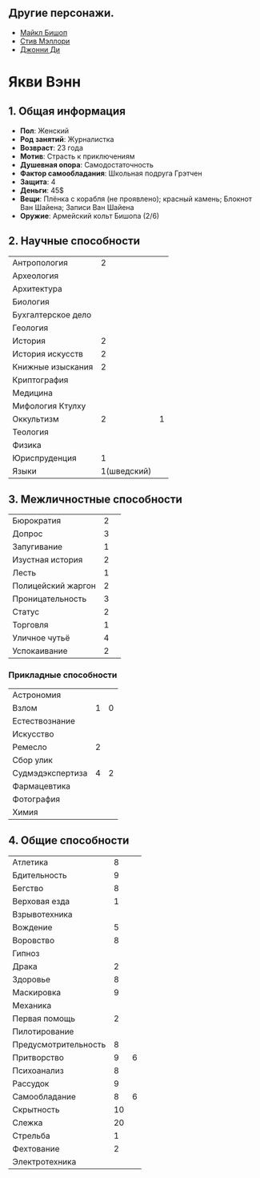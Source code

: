 ## Другие персонажи.

- [Майкл Бишоп](./bishop)
- [Стив Мэллори](./steve)
- [Джонни Ди](./jd)

# Якви Вэнн

## 1. Общая информация

- **Пол**: Женский
- **Род занятий**: Журналистка
- **Возвраст**: 23 года
- **Мотив**: Страсть к приключениям
- **Душевная опора**: Самодостаточность
- **Фактор самообладания**: Школьная подруга Грэтчен
- **Защита**: 4
- **Деньги**: 45\$
- **Вещи**: Плёнка с корабля (не проявлено); красный камень; Блокнот Ван Шайена; Записи Ван Шайена
- **Оружие**: Армейский кольт Бишопа (2/6)

## 2. Научные способности

|                    |             |     |
| ------------------ | ----------- | --- |
| Антропология       | 2           |     |
| Археология         |             |     |
| Архитектура        |             |     |
| Биология           |             |     |
| Бухгалтерское дело |             |     |
| Геология           |             |     |
| История            | 2           |     |
| История искусств   | 2           |     |
| Книжные изыскания  | 2           |     |
| Криптография       |             |     |
| Медицина           |             |     |
| Мифология Ктулху   |             |     |
| Оккультизм         | 2           | 1   |
| Теология           |             |     |
| Физика             |             |     |
| Юриспруденция      | 1           |     |
| Языки              | 1(шведский) |     |

## 3. Межличностные способности

|                    |     |     |
| ------------------ | --- | --- |
| Бюрократия         | 2   |     |
| Допрос             | 3   |     |
| Запугивание        | 1   |     |
| Изустная история   | 2   |     |
| Лесть              | 1   |     |
| Полицейский жаргон | 2   |     |
| Проницательность   | 3   |     |
| Статус             | 2   |     |
| Торговля           | 1   |     |
| Уличное чутьё      | 4   |     |
| Успокаивание       | 2   |     |

### Пpикладные способности

|                  |     |     |
| ---------------- | --- | --- |
| Астрономия       |     |     |
| Взлом            | 1   | 0   |
| Естествознание   |     |     |
| Искусство        |     |     |
| Ремесло          | 2   |     |
| Сбор улик        |     |     |
| Судмэдэкспертиза | 4   | 2   |
| Фармацевтика     |     |     |
| Фотография       |     |     |
| Химия            |     |     |

## 4. Общие способности

|                      |     |     |
| -------------------- | --- | --- |
| Атлетика             | 8   |     |
| Бдительность         | 9   |     |
| Бегство              | 8   |     |
| Верховая езда        | 1   |     |
| Взрывотехника        |     |     |
| Вождение             | 5   |     |
| Воровство            | 8   |     |
| Гипноз               |     |     |
| Драка                | 2   |     |
| Здоровье             | 8   |     |
| Маскировка           | 9   |     |
| Механика             |     |     |
| Первая помощь        | 2   |     |
| Пилотирование        |     |     |
| Предусмотрительность | 8   |     |
| Притворство          | 9   | 6   |
| Психоанализ          | 8   |     |
| Рассудок             | 9   |     |
| Самообладание        | 8   | 6   |
| Скрытность           | 10  |     |
| Слежка               | 20  |     |
| Стрельба             | 1   |     |
| Фехтование           | 2   |     |
| Электротехника       |     |     |
